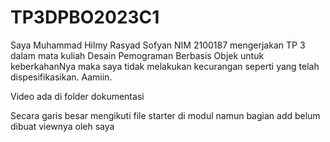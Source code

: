# TP3DPBO2023C1

Saya Muhammad Hilmy Rasyad Sofyan NIM 2100187 mengerjakan TP 3 dalam mata kuliah Desain Pemograman Berbasis Objek untuk keberkahanNya maka saya tidak melakukan kecurangan seperti yang telah dispesifikasikan. Aamiin.

Video ada di folder dokumentasi

Secara garis besar mengikuti file starter di modul namun bagian add belum dibuat viewnya oleh saya

